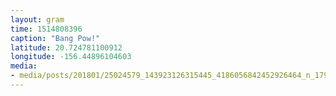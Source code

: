```yaml
---
layout: gram
time: 1514808396
caption: "Bang Pow!"
latitude: 20.724781100912
longitude: -156.44896104603
media:
- media/posts/201801/25024579_143923126315445_4186056842452926464_n_17915482285013815.jpg
---
```

